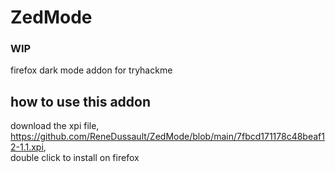 # ZedMode
### WIP
firefox dark mode addon for tryhackme


## how to use this addon
download the xpi file, https://github.com/ReneDussault/ZedMode/blob/main/7fbcd171178c48beaf12-1.1.xpi,  
double click to install on firefox
